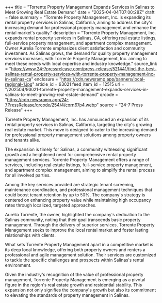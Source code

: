 +++
title = "Torrente Property Management Expands Services in Salinas to Meet Growing Real Estate Demand"
date = "2025-04-04T07:00:28Z"
draft = false
summary = "Torrente Property Management, Inc. is expanding its rental property services in Salinas, California, aiming to address the city's increasing demand for professional property management and enhance the rental market's quality."
description = "Torrente Property Management, Inc. expands rental property services in Salinas, CA, offering real estate listings, full-service property management, and apartment complex management. Owner Aurelia Torrente emphasizes client satisfaction and community investment. As Salinas grows, the demand for quality property management services increases, with Torrente Property Management, Inc. aiming to meet these needs with local expertise and industry knowledge."
source_link = "https://www.24-7pressrelease.com/press-release/521441/find-the-best-salinas-rental-property-services-with-torrente-property-management-inc-in-salinas-ca"
enclosure = "https://cdn.newsramp.app/banners/local-regional-1.jpg"
article_id = 93021
feed_item_id = 12515
url = "/202504/93021-torrente-property-management-expands-services-in-salinas-to-meet-growing-real-estate-demand"
qrcode = "https://cdn.newsramp.app/24-7PressRelease/qrcode/254/4/corn67p4.webp"
source = "24-7 Press Release"
+++

<p>Torrente Property Management, Inc. has announced an expansion of its rental property services in Salinas, California, targeting the city's growing real estate market. This move is designed to cater to the increasing demand for professional property management solutions among property owners and tenants alike.</p><p>The expansion is timely for Salinas, a community witnessing significant growth and a heightened need for comprehensive rental property management services. Torrente Property Management offers a range of services, including real estate listings, full-service property management, and apartment complex management, aiming to simplify the rental process for all involved parties.</p><p>Among the key services provided are strategic tenant screening, maintenance coordination, and professional management techniques that could boost tenant retention by up to 50%. The company's strategy is centered on enhancing property value while maintaining high occupancy rates through localized, targeted approaches.</p><p>Aurelia Torrente, the owner, highlighted the company's dedication to the Salinas community, noting that their goal transcends basic property management. Through the delivery of superior services, Torrente Property Management seeks to improve the local rental market and foster lasting relationships with clients.</p><p>What sets Torrente Property Management apart in a competitive market is its deep local knowledge, offering both property owners and renters a professional and agile management solution. Their services are customized to tackle the specific challenges and prospects within Salinas's rental environment.</p><p>Given the industry's recognition of the value of professional property management, Torrente Property Management is emerging as a pivotal figure in the region's real estate growth and residential stability. This expansion not only signifies the company's growth but also its commitment to elevating the standards of property management in Salinas.</p>